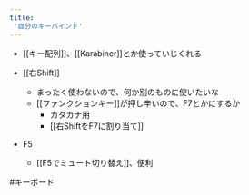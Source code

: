 ```yaml
---
title:
 '自分のキーバインド'
---
```


- [[キー配列]]、[[Karabiner]]とか使っていじくれる

- [[右Shift]]
    - まったく使わないので、何か別のものに使いたいな
    - [[ファンクションキー]]が押し辛いので、F7とかにするか
        - カタカナ用
        - [[右ShiftをF7に割り当て]]
- F5
    - [[F5でミュート切り替え]]、便利

#キーボード
